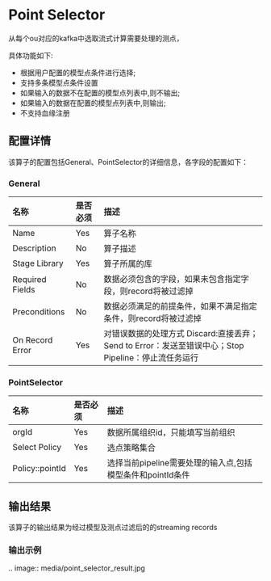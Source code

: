 # Point Selector

从每个ou对应的kafka中选取流式计算需要处理的测点，

具体功能如下:
- 根据用户配置的模型点条件进行选择;
- 支持多条模型点条件设置
- 如果输入的数据不在配置的模型点列表中,则不输出;
- 如果输入的数据在配置的模型点列表中,则输出;
- 不支持血缘注册


## 配置详情

该算子的配置包括General、PointSelector的详细信息，各字段的配置如下：

### General

| 名称            | 是否必须 | 描述                   |
| :-------------- | :------- | :--------------------- |
| Name            | Yes      | 算子名称               |
| Description     | No       | 算子描述               |
| Stage Library   | Yes      | 算子所属的库           |
| Required Fields | No       | 数据必须包含的字段，如果未包含指定字段，则record将被过滤掉     |
| Preconditions   | No       | 数据必须满足的前提条件，如果不满足指定条件，则record将被过滤掉  |
| On Record Error | Yes      | 对错误数据的处理方式  Discard:直接丢弃；Send to Error：发送至错误中心；Stop Pipeline：停止流任务运行 |

### PointSelector

| 名称                    | 是否必须 | 描述                             |
| :---------------------- | :------- | :------------------------------- |
| orgId | Yes      | 数据所属组织id，只能填写当前组织|
| Select Policy| Yes | 选点策略集合|
| Policy::pointId | Yes | 选择当前pipeline需要处理的输入点,包括模型条件和pointId条件 |


## 输出结果

该算子的输出结果为经过模型及测点过滤后的的streaming records


### 输出示例
.. image:: media/point_selector_result.jpg
